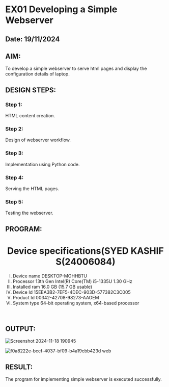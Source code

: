 # EX01 Developing a Simple Webserver
## Date: 19/11/2024

## AIM:
To develop a simple webserver to serve html pages and display the configuration details of laptop.

## DESIGN STEPS:
### Step 1: 
HTML content creation.

### Step 2:
Design of webserver workflow.

### Step 3:
Implementation using Python code.

### Step 4:
Serving the HTML pages.

### Step 5:
Testing the webserver.

## PROGRAM:

<html>
    <body>
        <h1 align="center">Device specifications(SYED KASHIF S(24006084)</h1>
        <ol type="I" start="1">
            <li>Device name  DESKTOP-MOHHBTU</li>
            <li>Processor  13th Gen Intel(R) Core(TM) i5-1335U   1.30 GHz</li>
            <li>Installed ram  16.0 GB (15.7 GB usable)</li>
            <li>Device Id  15EEA3B2-7EF5-4DEC-903D-577382C3C005</li>
            <li>Product Id  00342-42708-98273-AAOEM</li>
            <li>System type  64-bit operating system, x64-based processor</li>
        </ol>
    </body>
</html>

## OUTPUT:
![Screenshot 2024-11-18 190945](https://github.com/user-attachments/assets/dfe6ee7a-f310-48ea-8a3b-4265d30e16ef)

![f0a8222e-bccf-4037-bf09-b4a19cbb423d web](https://github.com/user-attachments/assets/9ba4cc37-9a93-4d39-97c3-449a62cc8fe4)


## RESULT:
The program for implementing simple webserver is executed successfully.
